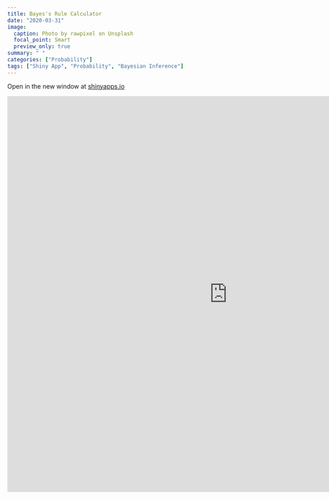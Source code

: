 ```yaml
---
title: Bayes's Rule Calculator
date: "2020-03-31"
image:
  caption: Photo by rawpixel on Unsplash
  focal_point: Smart
  preview_only: true
summary: " "
categories: ["Probability"]
tags: ["Shiny App", "Probability", "Bayesian Inference"]
---
```


Open in the new window at [shinyapps.io](https://ruslankl.shinyapps.io/bayes_rule/)


<iframe src="https://ruslankl.shinyapps.io/bayes_rule/" width=1000 height=900" frameborder="0"></iframe>